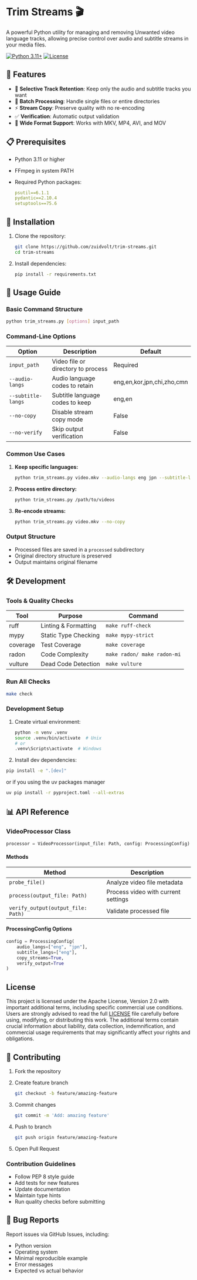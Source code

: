# Trim Streams 🎬

A powerful Python utility for managing and removing Unwanted video language tracks, allowing precise control over audio and subtitle streams in your media files.

[![Python 3.11+](https://img.shields.io/badge/python-3.11+-blue.svg)](https://www.python.org/downloads/)
[![License](https://img.shields.io/badge/license-Apache%202.0-green.svg)](LICENSE)

## 🚀 Features

- 🎯 **Selective Track Retention**: Keep only the audio and subtitle tracks you want
- 📁 **Batch Processing**: Handle single files or entire directories
- ⚡ **Stream Copy**: Preserve quality with no re-encoding
- ✅ **Verification**: Automatic output validation
- 🎥 **Wide Format Support**: Works with MKV, MP4, AVI, and MOV

## 📋 Prerequisites

- Python 3.11 or higher
- FFmpeg in system PATH
- Required Python packages:

  ```yaml
  psutil==6.1.1
  pydantic==2.10.4
  setuptools==75.6
  ```

## 🔧 Installation

1. Clone the repository:

   ```bash
   git clone https://github.com/zuidvolt/trim-streams.git
   cd trim-streams
   ```

2. Install dependencies:

   ```bash
   pip install -r requirements.txt
   ```

## 📖 Usage Guide

### Basic Command Structure

```bash
python trim_streams.py [options] input_path
```

### Command-Line Options

| Option | Description | Default |
|--------|-------------|---------|
| `input_path` | Video file or directory to process | Required |
| `--audio-langs` | Audio language codes to retain | eng,en,kor,jpn,chi,zho,cmn |
| `--subtitle-langs` | Subtitle language codes to keep | eng,en |
| `--no-copy` | Disable stream copy mode | False |
| `--no-verify` | Skip output verification | False |

### Common Use Cases

1. **Keep specific languages:**

   ```bash
   python trim_streams.py video.mkv --audio-langs eng jpn --subtitle-langs eng
   ```

2. **Process entire directory:**

   ```bash
   python trim_streams.py /path/to/videos
   ```

3. **Re-encode streams:**

   ```bash
   python trim_streams.py video.mkv --no-copy
   ```

### Output Structure

- Processed files are saved in a `processed` subdirectory
- Original directory structure is preserved
- Output maintains original filename

## 🛠️ Development

### Tools & Quality Checks

| Tool | Purpose | Command |
|------|---------|---------|
| ruff | Linting & Formatting | `make ruff-check` |
| mypy | Static Type Checking | `make mypy-strict` |
| coverage | Test Coverage | `make coverage` |
| radon | Code Complexity | `make radon/ make radon-mi` |
| vulture | Dead Code Detection | `make vulture` |

### Run All Checks

```bash
make check
```

### Development Setup

1. Create virtual environment:

   ```bash
   python -m venv .venv
   source .venv/bin/activate  # Unix
   # or
   .venv\Scripts\activate  # Windows
   ```

2. Install dev dependencies:

```bash
pip install -e ".[dev]"
```

   or if you using the uv packages manager

```bash
uv pip install -r pyproject.toml --all-extras
```

## 📊 API Reference

### VideoProcessor Class

```python
processor = VideoProcessor(input_file: Path, config: ProcessingConfig)
```

#### Methods

| Method | Description |
|--------|-------------|
| `probe_file()` | Analyze video file metadata |
| `process(output_file: Path)` | Process video with current settings |
| `verify_output(output_file: Path)` | Validate processed file |

#### ProcessingConfig Options

```python
config = ProcessingConfig(
    audio_langs=["eng", "jpn"],
    subtitle_langs=["eng"],
    copy_streams=True,
    verify_output=True
)
```

## License

This project is licensed under the Apache License, Version 2.0 with important additional terms, including specific commercial use conditions. Users are strongly advised to read the full [LICENSE](LICENSE) file carefully before using, modifying, or distributing this work. The additional terms contain crucial information about liability, data collection, indemnification, and commercial usage requirements that may significantly affect your rights and obligations.

## 🤝 Contributing

1. Fork the repository
2. Create feature branch

   ```bash
   git checkout -b feature/amazing-feature
   ```

3. Commit changes

   ```bash
   git commit -m 'Add: amazing feature'
   ```

4. Push to branch

   ```bash
   git push origin feature/amazing-feature
   ```

5. Open Pull Request

### Contribution Guidelines

- Follow PEP 8 style guide
- Add tests for new features
- Update documentation
- Maintain type hints
- Run quality checks before submitting

## 🐛 Bug Reports

Report issues via GitHub Issues, including:

- Python version
- Operating system
- Minimal reproducible example
- Error messages
- Expected vs actual behavior
